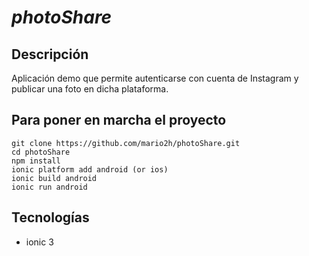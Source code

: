 # *photoShare*

## Descripción

Aplicación demo que permite autenticarse con cuenta de Instagram y publicar una foto en dicha plataforma.

## Para poner en marcha el proyecto
```
git clone https://github.com/mario2h/photoShare.git
cd photoShare
npm install 
ionic platform add android (or ios)
ionic build android
ionic run android
```

## Tecnologías

- ionic 3